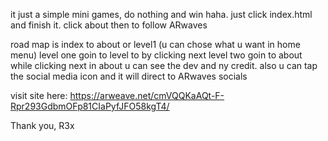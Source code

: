 it just a simple mini games, do nothing and win haha.
just click index.html and finish it. click about then to follow ARwaves

road map is
index to about or level1 (u can chose what u want in home menu)
level one goin to level to by clicking next
level two goin to about while clicking next
in about u can see the dev and ny credit. also u can tap the social media icon and it will direct to ARwaves socials

visit site here: https://arweave.net/cmVQQKaAQt-F-Rpr293GdbmOFp81CIaPyfJFO58kgT4/

Thank you, R3x
